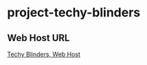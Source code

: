 # project-techy-blinders

## Web Host URL
[Techy Blinders, Web Host](https://darkorange-cormorant-406076.hostingersite.com/)